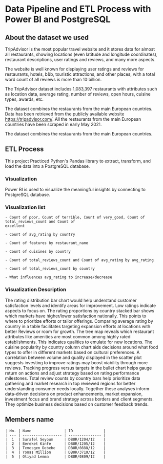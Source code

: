 # Data Pipeline and ETL Process with Power BI and PostgreSQL 

## About the dataset we used
TripAdvisor is the most popular travel website and it stores data for almost all restaurants, showing locations (even latitude and longitude coordinates), restaurant descriptions, user ratings and reviews, and many more aspects.

The website is well known for displaying user ratings and reviews for restaurants, hotels, b&b, touristic attractions, and other places, with a total word count of all reviews is more than 10 billion.

The TripAdvisor dataset includes 1,083,397 restaurants with attributes such as location data, average rating, number of reviews, open hours, cuisine types, awards, etc.

The dataset combines the restaurants from the main European countries.
Data has been retrieved from the publicly available website https://tripadvisor.com/.
All the restaurants from the main European countries have been scraped in early May 2021.

The dataset combines the restaurants from the main European countries.
## ETL Process
This project Practiced Python's Pandas library to extract, transform, and load the data into a PostgreSQL database.
  ### Visualization
  Power BI is used to visualize the meaningful insights by connecting to PostgreSQL database.
 ### Visualization list 
 ```
 - Count of poor, Count of terrible, Count of very_good, Count of total_reviews_count and Count of
excellent

- Count of avg_rating by country

- Count of features by restaurant_name

- Count of cuisines by country

- Count of total_reviews_count and Count of avg_rating by avg_rating

- Count of total_reviews_count by country

- What influences avg_rating to increase/decrease
```
### Visualization Description

The rating distribution bar chart would help understand customer satisfaction levels and identify areas for improvement. Low ratings indicate aspects to focus on.
The rating proportions by country stacked bar shows which markets have higher/lower satisfaction nationally. This points to where to prioritize efforts or tailor offerings.
Comparing average rating by country in a table facilitates targeting expansion efforts at locations with better Reviews or room for growth.
The tree map reveals which restaurant attributes like amenities are most common among highly rated establishments. This indicates qualities to emulate for new locations.
The cuisine popularity by country column chart aids decisions around what food types to offer in different markets based on cultural preferences.
A correlation between volume and quality displayed in the scatter plot suggests investing to improve ratings may boost viability through more reviews.
Tracking progress versus targets in the bullet chart helps gauge return on actions and adjust strategy based on rating performance milestones.
Total review counts by country bars help prioritize data gathering and market research in top reviewed regions for better understanding consumer needs locally.
Together these analyses inform data-driven decisions on product enhancements, market expansion, investment focus and brand strategy across borders and client segments. They optimize business decisions based on customer feedback trends.

## Members name
```
| No. | Name               | ID              |
| --- | ------------------ | --------------- |
|  1  | Surafel Seyoum     | DBUR/1204/12    |
|  2  | Bereket Kinfe      | DBUR/1205/12    |
|  3  | Temesgen Debebe    | DBUR/0888/12    |
|  4  | Yonas Million      | DBUR/3710/12    |
|  5  | Oliyad Lemma       | DBUR/0809/12    |
```
